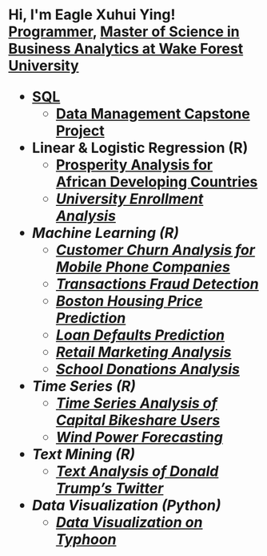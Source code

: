 <h1>Hi, I'm Eagle Xuhui Ying! <br/><a href="https://github.com/xuhui-eagle-ying">Programmer</a>, <a href="https://www.linkedin.com/in/xuhui-eagle-ying/">Master of Science in Business Analytics at Wake Forest University

- <b>SQL</b>
  - [Data Management Capstone Project](https://github.com/xuhui-eagle-ying/data_management_capstone_project.github.io)
- <b> Linear & Logistic Regression (R)</b>
  - [Prosperity Analysis for African Developing Countries](https://github.com/school_donations_analysis.github.io) <b><i>
  - [University Enrollment Analysis](https://github.com/university_enrollment_analysis.github.io) <b><i>
- <b> Machine Learning (R)</b>
  - [Customer Churn Analysis for Mobile Phone Companies](https://github.com/customer_churn_analysis_for_mobile_phone_companies.github.io)
  - [Transactions Fraud Detection](https://github.com/transactions_fraud_detection.github.io)
  - [Boston Housing Price Prediction](https://github.com/boston_housing_price_prediction.github.io)
  - [Loan Defaults Prediction](https://github.com/loan_defaults_prediction.github.io)
  - [Retail Marketing Analysis](https://github.com/retail_marketing_analysis.github.io)
  - [School Donations Analysis](https://github.com/school_donations_analysis.github.io)
- <b> Time Series (R)</b>
  - [Time Series Analysis of Capital Bikeshare Users](https://github.com/time_series_analysis_of_capital_bikeshare_users.github.io)
  - [Wind Power Forecasting](https://github.com/wind_power_forecasting.github.io)
- <b> Text Mining (R)</b>
  - [Text Analysis of Donald Trump’s Twitter](https://github.com/text_analysis_of_donald_trump-s_twitter.github.io)
- <b> Data Visualization (Python)</b>
  - [Data Visualization on Typhoon](https://github.com/data_visualization_on_typhoon.github.io)
